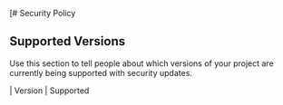 [# Security Policy

## Supported Versions

Use this section to tell people about which versions of your project are
currently being supported with security updates.

| Version | Supported    